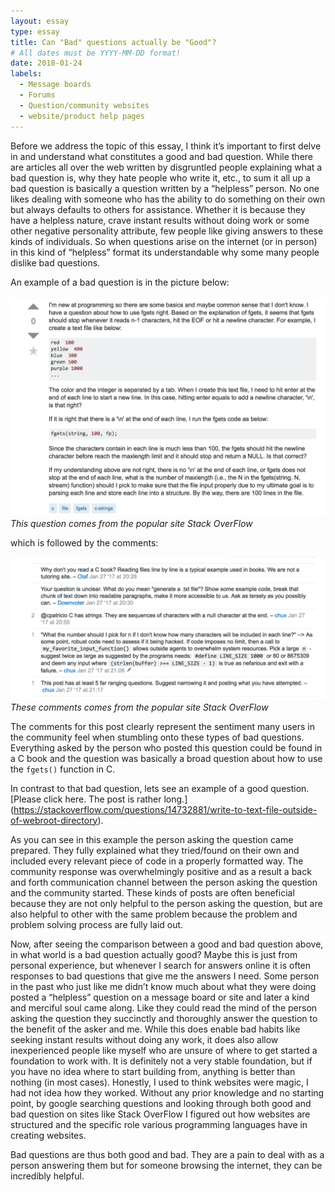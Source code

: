 ```yaml
---
layout: essay
type: essay
title: Can "Bad" questions actually be "Good"?
# All dates must be YYYY-MM-DD format!
date: 2018-01-24
labels:
  - Message boards
  - Forums
  - Question/community websites
  - website/product help pages
---
```


  Before we address the topic of this essay, I think it’s important to first delve in and understand what constitutes a good and bad question. While there are articles all over the web written by disgruntled people explaining what a bad question is, why they hate people who write it, etc., to sum it all up a bad question is basically a question written by a “helpless” person. No one likes dealing with someone who has the ability to do something on their own but always defaults to others for assistance. Whether it is because they have a helpless nature, crave instant results without doing work or some other negative personality attribute, few people like giving answers to these kinds of individuals. So when questions arise on the internet (or in person) in this kind of “helpless” format its understandable why some many people dislike bad questions. 
  
  An example of a bad question is in the picture below:
  
  <img class="ui large image" src="../images/bad_question.png">*This question comes from the popular site Stack OverFlow*
  
  which is followed by the comments:
  
  <img class="ui large image" src="../images/bad_answer.png">*These comments comes from the popular site Stack OverFlow*
  
The comments for this post clearly represent the sentiment many users in the community feel when stumbling onto these types of bad questions. Everything asked by the person who posted this question could be found in a C book and the question was basically a broad question about how to use the ```fgets()``` function in C.  

  In contrast to that bad question, lets see an example of a good question. [Please click here. The post is rather long.] (https://stackoverflow.com/questions/14732881/write-to-text-file-outside-of-webroot-directory). 
  
  As you can see in this example the person asking the question came prepared. They fully explained what they tried/found on their own and included every relevant piece of code in a properly formatted way. The community response was overwhelmingly positive and as a result a back and forth communication channel between the person asking the question and the community started. These kinds of posts are often beneficial because they are not only helpful to the person asking the question, but are also helpful to other with the same problem because the problem and problem solving process are fully laid out.  

  Now, after seeing the comparison between a good and bad question above, in what world is a bad question actually good? Maybe this is just from personal experience, but whenever I search for answers online it is often responses to bad questions that give me the answers I need. Some person in the past who just like me didn’t know much about what they were doing posted a “helpless” question on a message board or site and later a kind and merciful soul came along. Like they could read the mind of the person asking the question they succinctly and thoroughly answer the question to the benefit of the asker and me. While this does enable bad habits like seeking instant results without doing any work, it does also allow inexperienced people like myself who are unsure of where to get started a foundation to work with. It is definitely not a very stable foundation, but if you have no idea where to start building from, anything is better than nothing (in most cases). Honestly, I used to think websites were magic, I had not idea how they worked. Without any prior knowledge and no starting point, by google searching questions and looking through both good and bad question on sites like Stack OverFlow I figured out how websites are structured and the specific role various programming languages have in creating websites. 
  
  Bad questions are thus both good and bad. They are a pain to deal with as a person answering them but for someone browsing the internet, they can be incredibly helpful. 



